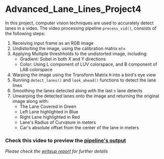 # Advanced_Lane_Lines_Project4
In this project, computer vision techniques are used to accurately detect lanes in a video. 
The video processing pipeline ``process_vid()``, consists of the following steps:
  1. Receiving input frame as an RGB image
  2. Undistorting the image, using the calibration matrix ``mtx``
  3. Applying Multiple threshholds to the undistorted image, including:
      * Gradient: Sobel in both X and Y directions
      * Color: Using L component of LUV colorspace, and B component of LAB colorspace
  4. Warping the image using the Transform Matrix ``M`` into a bird's eye view
  5. Running ``detect_lanes()`` and ``look_ahead()`` functions to detect the lane lines
  6. Smoothing the lanes detected along with the last ``n`` lane detects
  7. Unwarping the detected lanes onto the image and returning the original image along with:
      * The Lane Covered in Green
      * Left Lane highlighted in Blue
      * Right Lane highlighted in Red
      * Lane's Radius of Curvature in meters
      * Car's absolute offset from the center of the lane in meters
      
### Check this video to preview the [pipeline's output](video.mp4)

*Please check the [writeup report](writeup_report.md) for further details*
